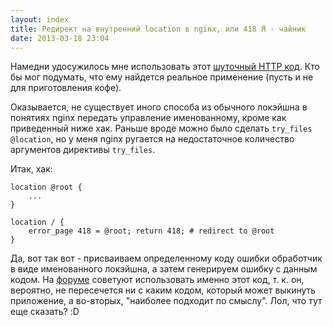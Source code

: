 ```yaml
---
layout: index
title: Редирект на внутренний location в nginx, или 418 Я - чайник
date: 2013-03-18 23:04
---
```


Намедни удосужилось мне использовать этот [шуточный HTTP код][wiki]. Кто бы мог
подумать, что  ему найдется реальное  применение (пусть и не  для приготовления
кофе).

Оказывается, не существует иного способа  из обычного локэйшна в понятиях nginx
передать управление именованному, кроме как  приведенный ниже хак. Раньше вроде
можно  было  сделать  `try_files  @location`,  но  у  меня  nginx  ругается  на
недостаточное количество аргументов директивы `try_files`.

Итак, хак:

```nginx
location @root {
    ...
}

location / {
    error_page 418 = @root; return 418; # redirect to @root
}
```

Да,  вот  так  вот  -   присваиваем  определенному  коду  ошибки  обработчик  в
виде  именованного локэйшна,  а  затем  генерируем ошибку  с  данным кодом.  На
[форуме][forum] советуют использовать  именно этот код, т. к.  он, вероятно, не
пересечется ни с  каким кодом, который может выкинуть  приложение, а во-вторых,
"наиболее подходит по смыслу". Лол, что тут еще сказать? :D



[wiki]: http://ru.wikipedia.org/wiki/HTCPCP
[forum]: http://forum.nginx.org/read.php?21,172188
